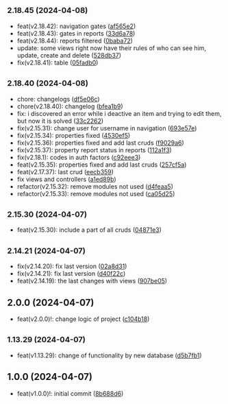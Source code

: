 ## <small>2.18.45 (2024-04-08)</small>

- feat(v2.18.42): navigation gates ([af565e2](https://github.com/METR1CKA/reportsoft-helpdesk/commit/af565e2))
- feat(v2.18.43): gates in reports ([33d6a78](https://github.com/METR1CKA/reportsoft-helpdesk/commit/33d6a78))
- feat(v2.18.44): reports filtered ([0baba72](https://github.com/METR1CKA/reportsoft-helpdesk/commit/0baba72))
- update: some views right now have their rules of who can see him, update, create and delete ([528db37](https://github.com/METR1CKA/reportsoft-helpdesk/commit/528db37))
- fix(v2.18.41): table ([05fadb0](https://github.com/METR1CKA/reportsoft-helpdesk/commit/05fadb0))

## <small>2.18.40 (2024-04-08)</small>

- chore: changelogs ([df5e06c](https://github.com/METR1CKA/reportsoft-helpdesk/commit/df5e06c))
- chore(v2.18.40): changelog ([bfea1b9](https://github.com/METR1CKA/reportsoft-helpdesk/commit/bfea1b9))
- fix: i discovered an error while i deactive an item and trying to edit them, but now it is solved ([33c2262](https://github.com/METR1CKA/reportsoft-helpdesk/commit/33c2262))
- fix(v2.15.31): change user for username in navigation ([693e57e](https://github.com/METR1CKA/reportsoft-helpdesk/commit/693e57e))
- fix(v2.15.34): properties fixed ([4530ef5](https://github.com/METR1CKA/reportsoft-helpdesk/commit/4530ef5))
- fix(v2.15.36): properties fixed and add last cruds ([f9029a6](https://github.com/METR1CKA/reportsoft-helpdesk/commit/f9029a6))
- fix(v2.15.37): property report status in reports ([112a1f3](https://github.com/METR1CKA/reportsoft-helpdesk/commit/112a1f3))
- fix(v2.18.1): codes in auth factors ([c92eee3](https://github.com/METR1CKA/reportsoft-helpdesk/commit/c92eee3))
- feat(v2.15.35): properties fixed and add last cruds ([257cf5a](https://github.com/METR1CKA/reportsoft-helpdesk/commit/257cf5a))
- feat(v2.17.37): last crud ([eecb359](https://github.com/METR1CKA/reportsoft-helpdesk/commit/eecb359))
- fix views and controllers ([a1ed89b](https://github.com/METR1CKA/reportsoft-helpdesk/commit/a1ed89b))
- refactor(v2.15.32): remove modules not used ([d4feaa5](https://github.com/METR1CKA/reportsoft-helpdesk/commit/d4feaa5))
- refactor(v2.15.33): remove modules not used ([ca05d25](https://github.com/METR1CKA/reportsoft-helpdesk/commit/ca05d25))

## <small>2.15.30 (2024-04-07)</small>

- feat(v2.15.30): include a part of all cruds ([04871e3](https://github.com/METR1CKA/reportsoft-helpdesk/commit/04871e3))

## <small>2.14.21 (2024-04-07)</small>

- fix(v2.14.20): fix last version ([02a8d31](https://github.com/METR1CKA/reportsoft-helpdesk/commit/02a8d31))
- fix(v2.14.21): fix last version ([d40f22c](https://github.com/METR1CKA/reportsoft-helpdesk/commit/d40f22c))
- feat(v2.14.19): the last changes with views ([907be05](https://github.com/METR1CKA/reportsoft-helpdesk/commit/907be05))

## 2.0.0 (2024-04-07)

- feat(v2.0.0)!: change logic of project ([c104b18](https://github.com/METR1CKA/reportsoft-helpdesk/commit/c104b18))

## <small>1.13.29 (2024-04-07)</small>

- feat(v1.13.29): change of functionality by new database ([d5b7fb1](https://github.com/METR1CKA/reportsoft-helpdesk/commit/d5b7fb1))

## 1.0.0 (2024-04-07)

- feat(v1.0.0)!: initial commit ([8b688d6](https://github.com/METR1CKA/reportsoft-helpdesk/commit/8b688d6))
